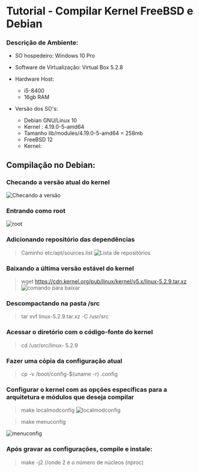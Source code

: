 # Tutorial - Compilar Kernel FreeBSD e Debian

### Descrição de Ambiente:
- SO hospedeiro: Windows 10 Pro
- Software de Virtualização: Virtual Box 5.2.8
- Hardware Host: 
      
    - i5-8400
    - 16gb RAM

- Versão dos SO's:
   - Debian GNU/Linux 10 
   - Kernel : 4.19.0-5-amd64
   - Tamanho lib/modules/4.19.0-5-amd64 = 258mb
   - FreeBSD   12
   - Kernel:


## **Compilação no Debian:**

### Checando a versão atual do kernel
![Checando a versão](https://i.imgur.com/ET65fG0.png)

### Entrando como root

![root](https://i.imgur.com/be4kyk3.png)

### Adicionando repositório das dependências
> Caminho etc/apt/sources.list
![Lista de repositórios](https://i.imgur.com/kr81MyK.png)

### Baixando a última versão estável do kernel
> wget https://cdn.kernel.org/pub/linux/kernel/v5.x/linux-5.2.9.tar.xz
![comando para baixar](https://i.imgur.com/vPiRySI.png)

### Descompactando na pasta /src
> tar xvf linux-5.2.9.tar.xz -C /usr/src

### Acessar o diretório com o código-fonte do kernel
> cd /usr/src/linux- 5.2.9

### Fazer uma cópia da configuração atual 
> cp -v /boot/config-$(uname -r) .config

### Configurar o kernel com as opções específicas para a arquitetura e módulos que deseja compilar
> make localmodconfig
![localmodconfig](https://i.imgur.com/LFOzyhf.png)

> make menuconfig

![menuconfig](https://i.imgur.com/kVA6NDp.png)

###  Após gravar as configurações, compile e instale:
> make -j2 //onde 2 é o número de núcleos (nproc) 

